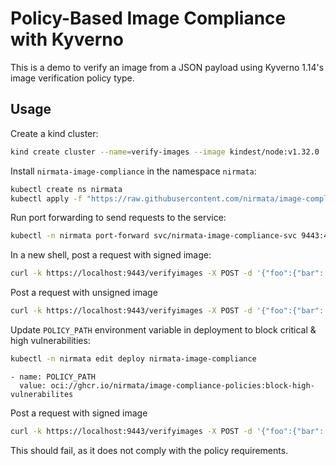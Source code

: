 # Policy-Based Image Compliance with Kyverno

This is a demo to verify an image from a JSON payload using Kyverno 1.14's image verification policy type.

## Usage

Create a kind cluster:

```sh
kind create cluster --name=verify-images --image kindest/node:v1.32.0
```

Install `nirmata-image-compliance` in the namespace `nirmata`:

```sh
kubectl create ns nirmata
kubectl apply -f "https://raw.githubusercontent.com/nirmata/image-compliance/refs/heads/main/config/install.yaml?token=GHSAT0AAAAAACV4PQQTQH22LE2NHDT2O27SZ6XXDDA"
```

Run port forwarding to send requests to the service:

```sh
kubectl -n nirmata port-forward svc/nirmata-image-compliance-svc 9443:443
```

In a new shell, post a request with signed image:

```sh
curl -k https://localhost:9443/verifyimages -X POST -d '{"foo":{"bar": "ghcr.io/kyverno/test-verify-image:signed"}}'
```

Post a request with unsigned image

```sh
curl -k https://localhost:9443/verifyimages -X POST -d '{"foo":{"bar": "ghcr.io/kyverno/test-verify-image:unsigned"}}'
```

Update `POLICY_PATH` environment variable in deployment to block critical & high vulnerabilities: 

```sh
kubectl -n nirmata edit deploy nirmata-image-compliance
```

```
- name: POLICY_PATH
  value: oci://ghcr.io/nirmata/image-compliance-policies:block-high-vulnerabilites
```

Post a request with signed image

```sh
curl -k https://localhost:9443/verifyimages -X POST -d '{"foo":{"bar": "ghcr.io/kyverno/test-verify-image:signed"}}'
```

This should fail, as it does not comply with the policy requirements.